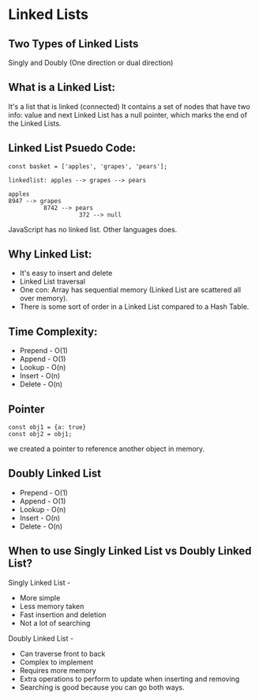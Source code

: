 # Linked Lists

## Two Types of Linked Lists

Singly and Doubly (One direction or dual direction)

## What is a Linked List:
It's a list that is linked (connected)
It contains a set of nodes that have two info: value and next
Linked List has a null pointer, which marks the end of the Linked Lists.

## Linked List Psuedo Code:

````
const basket = ['apples', 'grapes', 'pears'];

linkedlist: apples --> grapes --> pears

apples
8947 --> grapes
          8742 --> pears
                    372 --> null

````
JavaScript has no linked list. Other languages does.

## Why Linked List:

* It's easy to insert and delete
* Linked List traversal
* One con:  Array has sequential memory (Linked List are scattered all over memory).
* There is some sort of order in a Linked List compared to a Hash Table.


## Time Complexity:

* Prepend - O(1)
* Append - O(1)
* Lookup - O(n)
* Insert - O(n)
* Delete - O(n)


## Pointer

````
const obj1 = {a: true}
const obj2 = obj1;

````

we created a pointer to reference another object in memory.


## Doubly Linked List

* Prepend - O(1)
* Append - O(1)
* Lookup - O(n)
* Insert - O(n)
* Delete - O(n)

## When to use Singly Linked List vs Doubly Linked List?
Singly Linked List -

* More simple
* Less memory taken
* Fast insertion and deletion
* Not a lot of searching

Doubly Linked List -
* Can traverse front to back
* Complex to implement
* Requires more memory
* Extra operations to perform to update when inserting and removing
* Searching is good because you can go both ways. 
